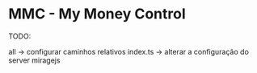 # MMC - My Money Control

TODO:

all -> configurar caminhos relativos
index.ts -> alterar a configuração do server miragejs
